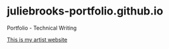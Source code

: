 # juliebrooks-portfolio.github.io
Portfolio - Technical Writing

[This is my artist website](https://www.aesthetic-emotion.com) 
